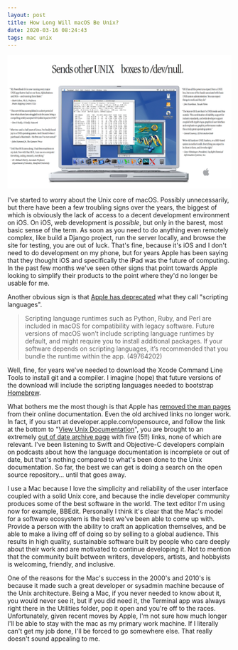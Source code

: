 ```yaml
---
layout: post
title: How Long Will macOS Be Unix?
date: 2020-03-16 08:24:43
tags: mac unix
---
```


<img src="/media/UNIXad.png" />

I've started to worry about the Unix core of macOS. Possibly unnecessarily, but there have been a few troubling signs over the years, the biggest of which is obviously the lack of access to a decent development environment on iOS. On iOS, web development is *possible*, but only in the barest, most basic sense of the term. As soon as you need to do anything even remotely complex, like build a Django project, run the server locally, and browse the site for testing, you are out of luck. That's fine, because it's iOS and I don't need to do development on my phone, but for years Apple has been saying that they thought iOS and specifically the iPad was the future of computing. In the past few months we've seen other signs that point towards Apple looking to simplify their products to the point where they'd no longer be usable for me. 

Another obvious sign is that [Apple has deprecated][1] what they call "scripting languages".

>Scripting language runtimes such as Python, Ruby, and Perl are included in macOS for compatibility with legacy software. Future versions of macOS won’t include scripting language runtimes by default, and might require you to install additional packages. If your software depends on scripting languages, it’s recommended that you bundle the runtime within the app. (49764202)

Well, fine, for years we've needed to download the Xcode Command Line Tools to install git and a compiler. I imagine (hope) that future versions of the download will include the scripting languages needed to bootstrap [Homebrew][2].

What bothers me the most though is that Apple has [removed the man pages][3] from their online documentation. Even the old archived links no longer work. In fact, if you start at developer.apple.com/opensource, and follow the link at the bottom to "[View Unix Documentation][4]", you are brought to an extremely [out of date archive page][5] with five (5!!) links, none of which are relevant. I've been listening to Swift and Objective-C developers complain on podcasts about how the language documentation is incomplete or out of date, but that's nothing compared to what's been done to the Unix documentation. So far, the best we can get is doing a search on the open source repository… until that goes away. 

I use a Mac because I love the simplicity and reliability of the user interface coupled with a solid Unix core, and because the indie developer community produces some of the best software in the world. The text editor I'm using now for example, BBEdit. Personally I think it's clear that the Mac's model for a software ecosystem is the best we've been able to come up with. Provide a person with the ability to craft an application themselves, and be able to make a living off of doing so by selling to a global audience. This results in high quality, sustainable software built by people who care deeply about their work and are motivated to continue developing it. Not to mention that the community built between writers, developers, artists, and hobbyists is welcoming, friendly, and inclusive. 

One of the reasons for the Mac's success in the 2000's and 2010's is because it made such a great developer or sysadmin machine because of the Unix architecture. Being a Mac, if you never needed to know about it, you would never see it, but if you did need it, the Terminal app was always right there in the Utilities folder, pop it open and you're off to the races. Unfortunately, given recent moves by Apple, I'm not sure how much longer I'll be able to stay with the mac as my primary work machine. If I literally can't get my job done, I'll be forced to go somewhere else. That really doesn't sound appealing to me.


[1]: https://developer.apple.com/documentation/macos_release_notes/macos_catalina_10_15_release_notes
[2]: https://brew.sh
[3]: https://apple.stackexchange.com/questions/239484/does-apple-provide-a-web-site-with-content-of-man-pages-for-the-command-line-c
[4]: https://developer.apple.com/opensource/
[5]: https://developer.apple.com/library/archive/navigation/index.html?filter=unix
